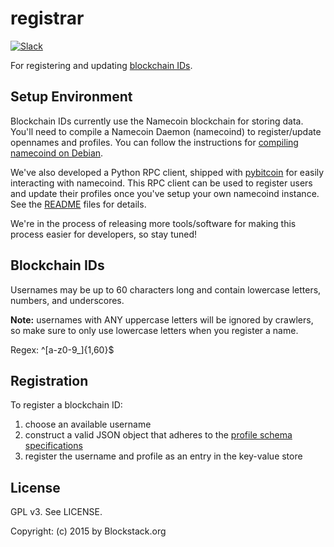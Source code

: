 # registrar

[![Slack](http://slack.blockstack.org/badge.svg)](http://slack.blockstack.org/)

For registering and updating [blockchain IDs](https://github.com/blockstack/blockstack/wiki/Blockchain-ID).

## Setup Environment 

Blockchain IDs currently use the Namecoin blockchain for storing data. You'll need to compile a Namecoin Daemon (namecoind) to register/update opennames and profiles. You can follow the instructions for [compiling namecoind on Debian](https://github.com/blockstack/registrar/blob/master/doc/build-debian.md). 

We've also developed a Python RPC client, shipped with [pybitcoin](https://github.com/blockstack/pybitcoin/rpc) for easily interacting with namecoind. This RPC client can be used to register users and update their profiles once you've setup your own namecoind instance. See the [README](https://github.com/blockstack/pybitcoin/tree/master/pybitcoin/rpc) files for details.

We're in the process of releasing more tools/software for making this process easier for developers, so stay tuned!

## Blockchain IDs

Usernames may be up to 60 characters long and contain lowercase letters, numbers, and underscores.

**Note:** usernames with ANY uppercase letters will be ignored by crawlers, so make sure to only use lowercase letters when you register a name.

Regex: ^[a-z0-9_]{1,60}$

## Registration

To register a blockchain ID:

1. choose an available username
2. construct a valid JSON object that adheres to the [profile schema specifications](https://github.com/blockstack/blockstack/wiki/Blockchain-ID-Schema-v2)
3. register the username and profile as an entry in the key-value store

## License

GPL v3. See LICENSE.

Copyright: (c) 2015 by Blockstack.org
